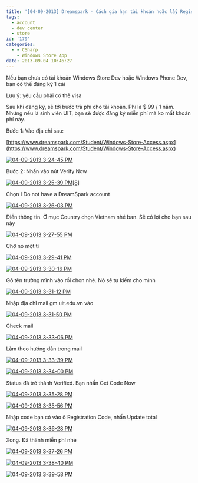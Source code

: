 ```yaml
---
title: '[04-09-2013] Dreamspark - Cách gia hạn tài khoản hoặc lấy Registration Code'
tags:
  - account
  - dev center
  - store
id: '179'
categories:
  - - CSharp
    - Windows Store App
date: 2013-09-04 10:46:27
---
```


Nếu bạn chưa có tài khoản Windows Store Dev hoặc Windows Phone Dev, bạn có thể đăng ký 1 cái

Lưu ý: yêu cầu phải có thẻ visa

Sau khi đăng ký, sẽ tới bước trả phí cho tài khoản. Phí là $ 99 / 1 năm. Nhưng nếu là sinh viên UIT, bạn sẽ được đăng ký miễn phí mà ko mất khoản phí này.
<!-- more -->
Bước 1: Vào địa chỉ sau:

[https://www.dreamspark.com/Student/Windows-Store-Access.aspx](https://www.dreamspark.com/Student/Windows-Store-Access.aspx)

[![04-09-2013 3-24-45 PM](http://cuoilennaocacban2.files.wordpress.com/2013/09/0409201332445pm.png "04-09-2013 3-24-45 PM")](http://www.flickr.com/photos/28322228@N04/9670314545/)

Bước 2: Nhấn vào nút Verify Now

[![04-09-2013 3-25-39 PM[8]](http://cuoilennaocacban2.files.wordpress.com/2013/09/0409201332539pm8.png "04-09-2013 3-25-39 PM[8]")](http://www.flickr.com/photos/28322228@N04/9670335057/)

Chọn I Do not have a DreamSpark account

[![04-09-2013 3-26-03 PM](http://cuoilennaocacban2.files.wordpress.com/2013/09/0409201332603pm.png "04-09-2013 3-26-03 PM")](http://www.flickr.com/photos/28322228@N04/9670339423/)

Điền thông tin. Ở mục Country chọn Vietnam nhé ban. Sẽ có lợi cho bạn sau này

[![04-09-2013 3-27-55 PM](http://cuoilennaocacban2.files.wordpress.com/2013/09/0409201332755pm.png "04-09-2013 3-27-55 PM")](http://www.flickr.com/photos/28322228@N04/9670345477/)

Chờ nó một tí

[![04-09-2013 3-29-41 PM](http://cuoilennaocacban2.files.wordpress.com/2013/09/0409201332941pm.png "04-09-2013 3-29-41 PM")](http://www.flickr.com/photos/28322228@N04/9670352403/)

[![04-09-2013 3-30-16 PM](http://cuoilennaocacban2.files.wordpress.com/2013/09/0409201333016pm.png "04-09-2013 3-30-16 PM")](http://www.flickr.com/photos/28322228@N04/9673582136/)

Gõ tên trường mình vào rồi chọn nhé. Nó sẽ tự kiếm cho mình

[![04-09-2013 3-31-12 PM](http://cuoilennaocacban2.files.wordpress.com/2013/09/0409201333112pm.png "04-09-2013 3-31-12 PM")](http://www.flickr.com/photos/28322228@N04/9670358251/)

Nhập địa chỉ mail gm.uit.edu.vn vào

[![04-09-2013 3-31-50 PM](http://cuoilennaocacban2.files.wordpress.com/2013/09/0409201333150pm.png "04-09-2013 3-31-50 PM")](http://www.flickr.com/photos/28322228@N04/9673589480/)

Check mail

[![04-09-2013 3-33-06 PM](http://cuoilennaocacban2.files.wordpress.com/2013/09/0409201333306pm.png "04-09-2013 3-33-06 PM")](http://www.flickr.com/photos/28322228@N04/9670366271/)

Làm theo hướng dẫn trong mail

[![04-09-2013 3-33-39 PM](http://cuoilennaocacban2.files.wordpress.com/2013/09/0409201333339pm.png "04-09-2013 3-33-39 PM")](http://www.flickr.com/photos/28322228@N04/9673593868/)

[![04-09-2013 3-34-00 PM](http://cuoilennaocacban2.files.wordpress.com/2013/09/0409201333400pm.png "04-09-2013 3-34-00 PM")](http://www.flickr.com/photos/28322228@N04/9670372137/)

Status đã trở thành Verified. Bạn nhấn Get Code Now

[![04-09-2013 3-35-28 PM](http://cuoilennaocacban2.files.wordpress.com/2013/09/0409201333528pm.png "04-09-2013 3-35-28 PM")](http://www.flickr.com/photos/28322228@N04/9673600080/)

[![04-09-2013 3-35-56 PM](http://cuoilennaocacban2.files.wordpress.com/2013/09/0409201333556pm.png "04-09-2013 3-35-56 PM")](http://www.flickr.com/photos/28322228@N04/9673604352/)

Nhập code bạn có vào ô Registration Code, nhấn Update total

[![04-09-2013 3-36-28 PM](http://cuoilennaocacban2.files.wordpress.com/2013/09/0409201333628pm.png "04-09-2013 3-36-28 PM")](http://www.flickr.com/photos/28322228@N04/9670379429/)

Xong. Đã thành miễn phí nhé

[![04-09-2013 3-37-26 PM](http://cuoilennaocacban2.files.wordpress.com/2013/09/0409201333726pm.png "04-09-2013 3-37-26 PM")](http://www.flickr.com/photos/28322228@N04/9670383941/)

[![04-09-2013 3-38-40 PM](http://cuoilennaocacban2.files.wordpress.com/2013/09/0409201333840pm.png "04-09-2013 3-38-40 PM")](http://www.flickr.com/photos/28322228@N04/9670386771/)

[![04-09-2013 3-39-58 PM](http://cuoilennaocacban2.files.wordpress.com/2013/09/0409201333958pm.png "04-09-2013 3-39-58 PM")](http://www.flickr.com/photos/28322228@N04/9670388069/)